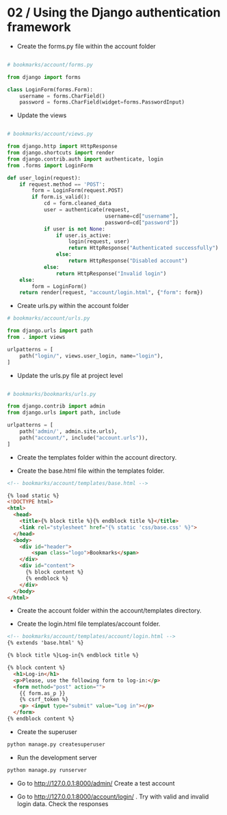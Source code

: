 02 / Using the Django authentication framework
========================================================

* Create the forms.py file within the account folder

```python

# bookmarks/account/forms.py

from django import forms

class LoginForm(forms.Form):
    username = forms.CharField()
    password = forms.CharField(widget=forms.PasswordInput)

```

* Update the views
```python

# bookmarks/account/views.py

from django.http import HttpResponse
from django.shortcuts import render
from django.contrib.auth import authenticate, login
from .forms import LoginForm

def user_login(request):
    if request.method == 'POST':
        form = LoginForm(request.POST)
        if form.is_valid():
            cd = form.cleaned_data
            user = authenticate(request, 
                                username=cd["username"],
                                password=cd["password"])
            if user is not None:
                if user.is_active:
                    login(request, user)
                    return HttpResponse("Authenticated successfully")
                else:
                    return HttpResponse("Disabled account")
            else:
                return HttpResponse("Invalid login")
    else:
        form = LoginForm()
    return render(request, "account/login.html", {"form": form})

```

* Create urls.py within the account folder
```python
# bookmarks/account/urls.py

from django.urls import path
from . import views

urlpatterns = [
    path("login/", views.user_login, name="login"),
]
```

* Update the urls.py file at project level
```python

# bookmarks/bookmarks/urls.py

from django.contrib import admin
from django.urls import path, include

urlpatterns = [
    path('admin/', admin.site.urls),
    path("account/", include("account.urls")),
]

```

* Create the templates folder within the account directory. 

* Create the base.html file within the templates folder.
```html
<!-- bookmarks/account/templates/base.html -->

{% load static %}
<!DOCTYPE html>
<html>
  <head>
    <title>{% block title %}{% endblock title %}</title>
    <link rel="stylesheet" href="{% static 'css/base.css' %}">
  </head>
  <body>
    <div id="header">
        <span class="logo">Bookmarks</span>
    </div>
    <div id="content">
      {% block content %}
      {% endblock %}        
    </div>  
  </body>    
</html>
```

* Create the account folder within the account/templates directory.

* Create the login.html file templates/account folder. 
```html
<!-- bookmarks/account/templates/account/login.html -->
{% extends 'base.html' %}

{% block title %}Log-in{% endblock title %}

{% block content %}
  <h1>Log-in</h1>
  <p>Please, use the following form to log-in:</p>
  <form method="post" action="">
    {{ form.as_p }}
    {% csrf_token %}
    <p> <input type="submit" value="Log in"></p>
  </form>    
{% endblock content %} 

```

* Create the superuser
```bash
python manage.py createsuperuser
```

* Run the development server
```bash
python manage.py runserver
```

* Go to http://127.0.0.1:8000/admin/ Create a test account

* Go to http://127.0.0.1:8000/account/login/ . Try with valid and invalid login data. Check the responses 
